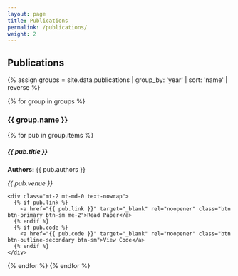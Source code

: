 ```yaml
---
layout: page
title: Publications
permalink: /publications/
weight: 2
---
```


<h2 class="mb-4">Publications</h2>

{% assign groups = site.data.publications | group_by: 'year' | sort: 'name' | reverse %}

{% for group in groups %}
<h3 class="mt-4">{{ group.name }}</h3>

{% for pub in group.items %}
<div class="card mb-3 shadow-sm border-0">
  <div class="card-body d-flex flex-column flex-md-row align-items-md-center justify-content-between gap-2">
    <div class="me-md-3">
      <h5 class="card-title mb-1">{{ pub.title }}</h5>
      <p class="mb-1"><strong>Authors:</strong> {{ pub.authors }}</p>
      <p class="mb-0"><em>{{ pub.venue }}</em></p>
    </div>

    <div class="mt-2 mt-md-0 text-nowrap">
      {% if pub.link %}
        <a href="{{ pub.link }}" target="_blank" rel="noopener" class="btn btn-primary btn-sm me-2">Read Paper</a>
      {% endif %}
      {% if pub.code %}
        <a href="{{ pub.code }}" target="_blank" rel="noopener" class="btn btn-outline-secondary btn-sm">View Code</a>
      {% endif %}
    </div>
  </div>
</div>
{% endfor %}
{% endfor %}
